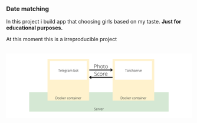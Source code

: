 ### Date matching

In this project i build app that choosing girls based on my taste. **Just for educational purposes.**

At this moment this is a irreproducible project

<!-- <br><img src="Pipeline.png"></br> -->
<br><img src="Docker.png"></br>


